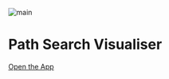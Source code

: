![main](https://github.com/path-visualiser/app/actions/workflows/main.yml/badge.svg)

# Path Search Visualiser

[Open the App](https://path-visualiser.github.io/app)
